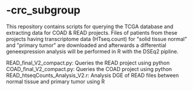 # -crc_subgroup
This repository contains scripts for querying the TCGA database and extracting data for COAD & READ projects. Files of patients from these projects having transcriptome data (HTseq.count) 
for "solid tissue normal" and "primary tumor" are downloaded and afterwards a differential geneexpression analysis will be performed in R with the DSEq2 pipline.

READ_final_V2_compact.py: Queries the READ project using python
COAD_final_V2_compact.py: Queries the COAD project using python
READ_htseqCounts_Analysis_V2.r: Analysis DGE of READ files between normal tissue and primary tumor using R
